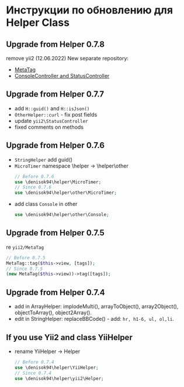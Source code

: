 Инструкции по обновлению для Helper Class
=========================================

Upgrade from Helper 0.7.8
-----------------------
remove yii2 (12.06.2022)
New separate repository:
- [MetaTag](https://github.com/Denisok94/yii-metatag)
- [ConsoleController and StatusController](https://github.com/Denisok94/yii-helper)

Upgrade from Helper 0.7.7
-----------------------
- add `H::guid()` and `H::isJson()`
- `OtherHelper::curl` - fix post fields
- update `yii2\StatusController`
- fixed comments on methods

Upgrade from Helper 0.7.6
-----------------------
- `StringHelper` add guid()
- `MicroTimer` namespace \helper → \helper\other
    ```php
    // Before 0.7.6
    use \denisok94\helper\MicroTimer;
    // Since 0.7.6
    use \denisok94\helper\other\MicroTimer;
    ```
- add class `Console` in other
    ```php
    use \denisok94\helper\other\Console;
    ```

Upgrade from Helper 0.7.5
-----------------------
re `yii2/MetaTag`
```php
// Before 0.7.5
MetaTag::tag($this->view, [tags]);
// Since 0.7.5
(new MetaTag($this->view))->tag([tags]);
```

Upgrade from Helper 0.7.4
-----------------------
- add in ArrayHelper: implodeMulti(), arrayToObject(), array2Object(), objectToArray(), object2Array().
- edit in StringHelper: replaceBBCode() - add: `hr, h1-6, ul, ol,li`.

## If you use Yii2 and class YiiHelper
- rename YiiHelper → Helper
    ```php
    // Before 0.7.4
    use \denisok94\helper\YiiHelper;
    // Since 0.7.4
    use \denisok94\helper\yii2\Helper;
    ```
